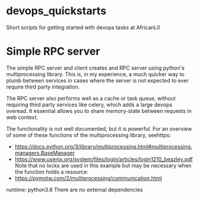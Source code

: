 # devops_quickstarts
Short scripts for getting started with devops tasks at AfricanLII

# Simple RPC server
The simple RPC server and client creates and RPC server using python's multiprocessing library.
This is, in my experience, a much quicker way to plumb between services in cases 
where the server is not expected to ever require third party integration.

The RPC server also performs well as a cache or task queue, without requiring third party services like celery, which adds a large devops overead. It essential allows you to share memory-state between requests in web context.

The functionality is not well documented, but it is powerful. For an overview of 
some of these functions of the multiprocessing library, seehttps:
- https://docs.python.org/3/library/multiprocessing.html#multiprocessing.managers.BaseManager
- https://www.usenix.org/system/files/login/articles/login1210_beazley.pdf
Note that no locks are used in this example but may be necessary when the function holds a resource:
- https://pymotw.com/2/multiprocessing/communication.html

runtime: python3.8
There are no external dependencies
